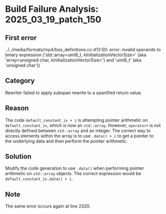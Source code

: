 # Build Failure Analysis: 2025_03_19_patch_150

## First error

../../media/formats/mp4/box_definitions.cc:413:50: error: invalid operands to binary expression ('std::array<uint8_t, kInitializationVectorSize>' (aka 'array<unsigned char, kInitializationVectorSize>') and 'uint8_t' (aka 'unsigned char'))

## Category
Rewriter failed to apply subspan rewrite to a spanified return value.

## Reason
The code `default_constant_iv + i` is attempting pointer arithmetic on `default_constant_iv`, which is now an `std::array`. However, `operator+` is not directly defined between `std::array` and an integer. The correct way to access elements within the array is to use `.data() + i` to get a pointer to the underlying data and then perform the pointer arithmetic.

## Solution
Modify the code generation to use `.data()` when performing pointer arithmetic on `std::array` objects. The correct expression would be `default_constant_iv.data() + i`.

## Note
The same error occurs again at line 2320.